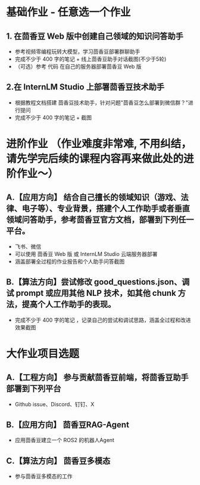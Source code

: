 # 基础作业 - 任意选一个作业

## 1. 在茴香豆 Web 版中创建自己领域的知识问答助手
- 参考视频零编程玩转大模型，学习茴香豆部署群聊助手
- 完成不少于 400 字的笔记 + 线上茴香豆助手对话截图(不少于5轮)
- （可选）参考 代码 在自己的服务器部署茴香豆 Web 版

## 2.在 InternLM Studio 上部署茴香豆技术助手
- 根据教程文档搭建 茴香豆技术助手，针对问题"茴香豆怎么部署到微信群？"进行提问
- 完成不少于 400 字的笔记 + 截图


# 进阶作业 （作业难度非常难, 不用纠结，请先学完后续的课程内容再来做此处的进阶作业～）
## A.【应用方向】 结合自己擅长的领域知识（游戏、法律、电子等）、专业背景，搭建个人工作助手或者垂直领域问答助手，参考茴香豆官方文档，部署到下列任一平台。
- 飞书、微信
- 可以使用 茴香豆 Web 版 或 InternLM Studio 云端服务器部署
- 涵盖部署全过程的作业报告和个人助手问答截图
## B.【算法方向】尝试修改 good_questions.json、调试 prompt 或应用其他 NLP 技术，如其他 chunk 方法，提高个人工作助手的表现。
- 完成不少于 400 字的笔记 ，记录自己的尝试和调试思路，涵盖全过程和改进效果截图


# 大作业项目选题
## A.【工程方向】 参与贡献茴香豆前端，将茴香豆助手部署到下列平台
- Github issue、Discord、钉钉、X
## B.【应用方向】 茴香豆RAG-Agent
- 应用茴香豆建立一个 ROS2 的机器人Agent
## C.【算法方向】 茴香豆多模态
- 参与茴香豆多模态的工作